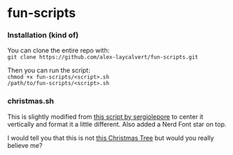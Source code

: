 # fun-scripts

### Installation (kind of)

You can clone the entire repo with:  
`git clone https://github.com/alex-laycalvert/fun-scripts.git`

Then you can run the script:  
`chmod +x fun-scripts/<script>.sh`  
`/path/to/fun-scripts/<script>.sh`

### christmas.sh

This is slightly modified from [this script by sergiolepore](https://raw.githubusercontent.com/sergiolepore/ChristBASHTree/e757367e54e4d95166d9037b31211ad087e246fe/tree-EN.sh) to center it vertically and format it a little different. Also added a Nerd Font star on top.

I would tell you that this is not [this Christmas Tree](https://en.wikipedia.org/wiki/Christmas_Tree_EXEC) but would you really believe me?
